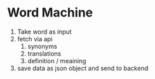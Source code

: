 # Word Machine

1. Take word as input
2. fetch via api
   1. synonyms
   2. translations
   3. definition / meaining
3. save data as json object and send to backend
